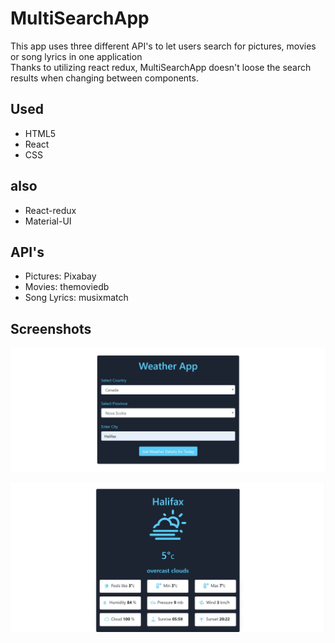 # MultiSearchApp

This app uses three different API's to let users search for pictures, movies or song lyrics in one application<br/>
Thanks to utilizing react redux, MultiSearchApp doesn't loose the search results when changing between components.<br/> 

## Used

- HTML5
- React
- CSS

## also

- React-redux
- Material-UI

## API's

- Pictures: Pixabay 
- Movies: themoviedb
- Song Lyrics: musixmatch

## Screenshots

![multiSearchApp Picture](demo/1.jpg)<br/>

![multiSearchApp Picture](demo/2.jpg)<br/>

